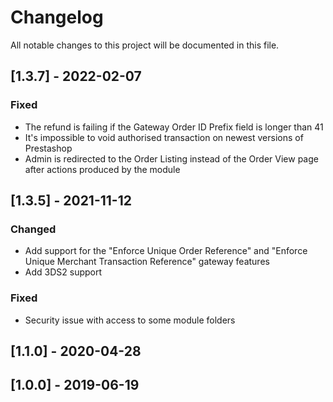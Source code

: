 # Changelog
All notable changes to this project will be documented in this file.


## [1.3.7] - 2022-02-07
### Fixed
- The refund is failing if the Gateway Order ID Prefix field is longer than 41
- It's impossible to void authorised transaction on newest versions of Prestashop
- Admin is redirected to the Order Listing instead of the Order View page after actions produced by the module


## [1.3.5] - 2021-11-12
### Changed
- Add support for the "Enforce Unique Order Reference" and "Enforce Unique Merchant Transaction Reference" gateway features
- Add 3DS2 support

### Fixed
- Security issue with access to some module folders


## [1.1.0] - 2020-04-28


## [1.0.0] - 2019-06-19


